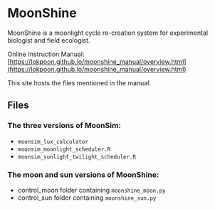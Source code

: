 # MoonShine
MoonShine is a moonlight cycle re-creation system for experimental biologist and field ecologist.

Online Instruction Manual: [https://lokpoon.github.io/moonshine_manual/overview.html](https://lokpoon.github.io/moonshine_manual/overview.html)

This site hosts the files mentioned in the manual:
## Files
### The three versions of MoonSim:
- `moonsim_lux_calculator`
- `moonsim_moonlight_scheduler.R`
- `moonsim_sunlight_twilight_scheduler.R`
### The moon and sun versions of MoonShine:
- control_moon folder containing `moonshine_moon.py`
- control_sun folder containing `moonshine_sun.py`
